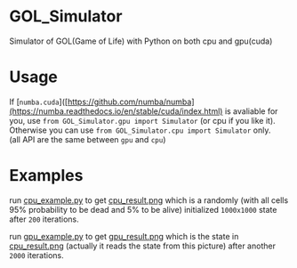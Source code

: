 # GOL_Simulator
Simulator of GOL(Game of Life) with Python on both cpu and gpu(cuda)

# Usage
If [`numba.cuda`]([https://github.com/numba/numba](https://numba.readthedocs.io/en/stable/cuda/index.html) is avaliable for you, use `from GOL_Simulator.gpu import Simulator` (or cpu if you like it).  
Otherwise you can use `from GOL_Simulator.cpu import Simulator` only.  
(all API are the same between `gpu` and `cpu`)

# Examples
run [cpu_example.py](https://github.com/HellOwhatAs/GOL_Simulator/blob/main/cpu_example.py) to get [cpu_result.png](https://github.com/HellOwhatAs/GOL_Simulator/blob/main/cpu_result.png) which is a randomly (with all cells 95% probability to be dead and 5% to be alive) initialized `1000x1000` state after `200` iterations.

run [gpu_example.py](https://github.com/HellOwhatAs/GOL_Simulator/blob/main/cpu_example.py) to get [gpu_result.png](https://github.com/HellOwhatAs/GOL_Simulator/blob/main/cpu_result.png) which is the state in [cpu_result.png](https://github.com/HellOwhatAs/GOL_Simulator/blob/main/gpu_result.png) (actually it reads the state from this picture) after another `2000` iterations.


